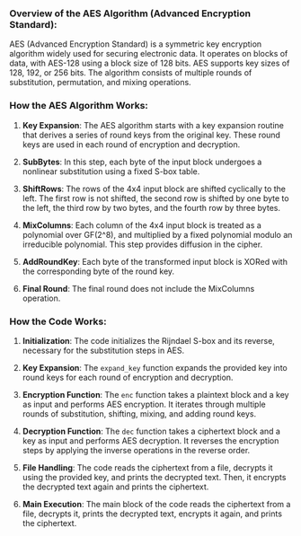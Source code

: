 ### Overview of the AES Algorithm (Advanced Encryption Standard):

AES (Advanced Encryption Standard) is a symmetric key encryption algorithm widely used for securing electronic data. It operates on blocks of data, with AES-128 using a block size of 128 bits. AES supports key sizes of 128, 192, or 256 bits. The algorithm consists of multiple rounds of substitution, permutation, and mixing operations.

### How the AES Algorithm Works:

1. **Key Expansion**: The AES algorithm starts with a key expansion routine that derives a series of round keys from the original key. These round keys are used in each round of encryption and decryption.

2. **SubBytes**: In this step, each byte of the input block undergoes a nonlinear substitution using a fixed S-box table.

3. **ShiftRows**: The rows of the 4x4 input block are shifted cyclically to the left. The first row is not shifted, the second row is shifted by one byte to the left, the third row by two bytes, and the fourth row by three bytes.

4. **MixColumns**: Each column of the 4x4 input block is treated as a polynomial over GF(2^8), and multiplied by a fixed polynomial modulo an irreducible polynomial. This step provides diffusion in the cipher.

5. **AddRoundKey**: Each byte of the transformed input block is XORed with the corresponding byte of the round key.

6. **Final Round**: The final round does not include the MixColumns operation.

### How the Code Works:

1. **Initialization**: The code initializes the Rijndael S-box and its reverse, necessary for the substitution steps in AES.

2. **Key Expansion**: The `expand_key` function expands the provided key into round keys for each round of encryption and decryption.

3. **Encryption Function**: The `enc` function takes a plaintext block and a key as input and performs AES encryption. It iterates through multiple rounds of substitution, shifting, mixing, and adding round keys.

4. **Decryption Function**: The `dec` function takes a ciphertext block and a key as input and performs AES decryption. It reverses the encryption steps by applying the inverse operations in the reverse order.

5. **File Handling**: The code reads the ciphertext from a file, decrypts it using the provided key, and prints the decrypted text. Then, it encrypts the decrypted text again and prints the ciphertext.

6. **Main Execution**: The main block of the code reads the ciphertext from a file, decrypts it, prints the decrypted text, encrypts it again, and prints the ciphertext.